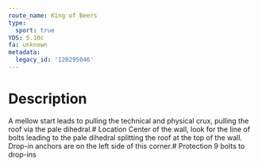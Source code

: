```yaml
---
route_name: King of Beers
type:
  sport: true
YDS: 5.10c
fa: unknown
metadata:
  legacy_id: '120295046'
---
```

# Description
A mellow start leads to pulling the technical and physical crux, pulling the roof via the pale dihedral.# Location
Center of the wall, look for the line of bolts leading to the pale dihedral splitting the roof at the top of the wall. Drop-in anchors are on the left side of this corner.# Protection
9 bolts to drop-ins